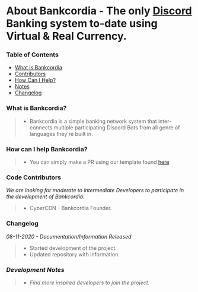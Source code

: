 About Bankcordia - The only [Discord](https://discord.com/) Banking system to-date using Virtual & Real Currency. 
=====

### Table of Contents
* [What is Bankcordia](#what-is-bankcordia)
* [Contributors](#code-contributors)
* [How Can I Help?](#how-can-i-help-bankcordia)
* [Notes](#development-notes)
* [Changelog](#changelog)

### What is Bankcordia?
> - Bankcordia is a simple banking network system that inter-connects multiple participating Discord Bots from all genre of languages they're built in.

### How can I help Bankcordia?
 > - You can simply make a PR using our template found [here]()  

### Code Contributors
 *We are looking for moderate to intermediate Developers to participate in the development of Bankcordia.*

> - CyberCDN - Bankcordia Founder. 

### Changelog

*08-11-2020 - Documentation/Information Released*
> - Started development of the project.
> - Updated repository with information.

### *Development Notes*
> - *Find more inspired developers to join the project.*
